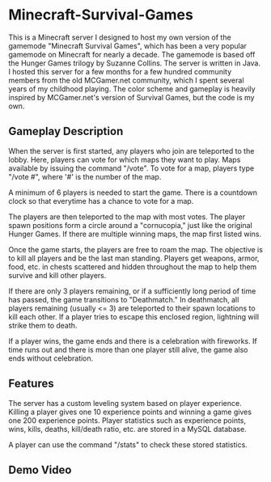 # Minecraft-Survival-Games

This is a Minecraft server I designed to host my own version of the gamemode "Minecraft Survival Games", which has been a very popular gamemode on Minecraft for nearly a decade. The gamemode is based off the Hunger Games trilogy by Suzanne Collins. The server is written in Java.
I hosted this server for a few months for a few hundred community members from the old MCGamer.net community, which I spent several years of my childhood playing. The color scheme and gameplay is heavily inspired
by MCGamer.net's version of Survival Games, but the code is my own.

## Gameplay Description

When the server is first started, any players who join are teleported to the lobby. Here, players can vote for which maps they want to play. 
Maps available by issuing the command "/vote". To vote for a map, players type "/vote #", where '#' is the number of the map.

A minimum of 6 players is needed to start the game. There is a countdown clock so that everytime has a chance to vote for a map.

The players are then teleported to the map with most votes. The player spawn positions form a circle around a "cornucopia," just like the original Hunger Games. If there are multiple winning maps, the map first listed wins.

Once the game starts, the players are free to roam the map. The objective is to kill all players and be the last man standing. Players get weapons, armor, food, etc.
in chests scattered and hidden throughout the map to help them survive and kill other players.

If there are only 3 players remaining, or if a sufficiently long period of time has passed, the game transitions to "Deathmatch." In deathmatch, all players remaining (usually <= 3) are teleported to their spawn locations to kill each other. If a player tries to escape this enclosed region, lightning will strike them to death.

If a player wins, the game ends and there is a celebration with fireworks. If time runs out and there is more than one player still alive, the game also ends without celebration.

## Features

The server has a custom leveling system based on player experience. Killing a player gives one 10 experience points and winning a game gives one 200 experience points. Player statistics such as experience points, wins, kills, deaths, kill/death ratio, etc. are stored in a MySQL database.

A player can use the command "/stats" to check these stored statistics.

## Demo Video
